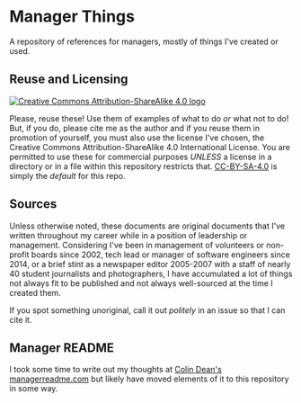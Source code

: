 # Manager Things

A repository of references for managers, mostly of things I've created or used.

## Reuse and Licensing

[![Creative Commons Attribution-ShareAlike 4.0 logo](https://i.creativecommons.org/l/by-sa/4.0/88x31.png)](http://creativecommons.org/licenses/by-sa/4.0/)

Please, reuse these! Use them of examples of what to do _or_ what not to do! But, if you do,
please cite me as the author and if you reuse them in promotion of yourself, you must also use
the license I've chosen, the Creative Commons Attribution-ShareAlike 4.0 International License.
You are permitted to use these for commercial purposes _UNLESS_ a license in a directory or in
a file within this repository restricts that. 
[CC-BY-SA-4.0](https://spdx.org/licenses/CC-BY-SA-4.0.html "SPDX identifier and text")
is simply the _default_ for this repo.

## Sources

Unless otherwise noted, these documents are original documents that I've written throughout my career
while in a position of leadership or management. Considering I've been in management of volunteers or
non-profit boards since 2002, tech lead or manager of software engineers since 2014, or a brief stint
as a newspaper editor 2005-2007 with a staff of nearly 40 student journalists and photographers, I have
accumulated a lot of things not always fit to be published and not always well-sourced at the time I
created them.

If you spot something unoriginal, call it out _politely_ in an issue so that I can cite it.

## Manager README

I took some time to write out my thoughts at [Colin Dean's managerreadme.com](https://managerreadme.com/readme/colindean/cks3sd) but likely have moved elements of it to this repository in some way.
